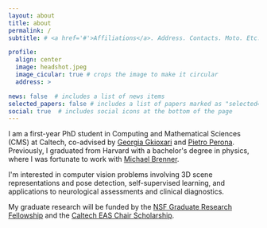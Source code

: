 ```yaml
---
layout: about
title: about
permalink: /
subtitle: # <a href='#'>Affiliations</a>. Address. Contacts. Moto. Etc.

profile:
  align: center
  image: headshot.jpeg
  image_cicular: true # crops the image to make it circular
  address: >

news: false  # includes a list of news items
selected_papers: false # includes a list of papers marked as "selected={true}"
social: true  # includes social icons at the bottom of the page
---
```


I am a first-year PhD student in Computing and Mathematical Sciences (CMS) at Caltech, co-advised by [Georgia Gkioxari](https://gkioxari.github.io) and [Pietro Perona](https://www.eas.caltech.edu/people/perona). Previously, I graduated from Harvard with a bachelor's degree in physics, where I was fortunate to work with [Michael Brenner](https://brennergroup.seas.harvard.edu/?_gl=1*1g3aqx*_ga*MTIyMDQ2ODA0Ny4xNjgxMzQ1MDYw*_ga_Q97GE6JKJ9*MTY4MTc4MjcwNC4xLjAuMTY4MTc4MjcwNC4wLjAuMA..*_ga_FNNHYP076Y*MTY4MTc4MjcwNC4xLjAuMTY4MTc4MjcwNC4wLjAuMA..). 

I'm interested in computer vision problems involving 3D scene representations and pose detection, self-supervised learning, and applications to neurological assessments and clinical diagnostics.
<!-- I'm excited by scene representations, neurological assessment algorithms, and pose estimation, and the ability of such models to have a direct, positive impact on human lives.  -->

My graduate research will be funded by the [NSF Graduate Research Fellowship](https://www.nsfgrfp.org/contact/about-grfp/) and the [Caltech EAS Chair Scholarship](https://easchairscholars.caltech.edu/#:~:text=The%20EAS%20Chair%20Scholars%20Program,the%20EAS%20Division%20and%20Caltech.).

<!-- In my past life I was training to become a professional ballerina at the Bolshoi Ballet Academy in Moscow. Nowadays I'm often running, playing tennis, dancing, reading, journaling, and trying to find the perfect cup of coffee. I'm excited by the intersection of the arts with the sciences, and the "dance" of physics and math through topics of machine learning, computer vision, biology, and astronomy. -->

<!-- I am a senior at Harvard concentrating in physics with a secondary in computer science.  I'm interested in physics-informed approaches to training neural networks and computer vision problems, and using computational tools like machine learning for problems in science.

In graduate school, I intend to work on problems in this domain, building new computational tools and machine learning methods for physical systems. By teaching computers to discern the world as well as humans can, we can use these models to make progress on unsolved problems that have a tangible impact on human lives. My interest in modeling the world comes from my undergraduate training in physics: from understanding learned representations and latent spaces to the design of optimizers and group equivariant transformations to leveraging automatic differentiation for new paradigms of model training, it equipped me with an eagerness and a toolkit for delving inside models that are so often written off as black boxes. My interest in machine learning research came out of my work experiences in industry, which confirmed to me that machine learning already has a significant impact in a diverse set of fields. But above all, I am driven by the ability of these models to have a direct, positive impact on human lives. 

In my past life I was training to become a professional ballerina at the Bolshoi Ballet Academy in Moscow. I'm excited by the intersection of the arts with the sciences, and the "dance" of physics through topics of machine learning, computer vision, biology, and astronomy. -->

<!-- I am a physics undergraduate at Harvard interested in physics-informed approaches to training neural networks and computer vision problems.  -->

<!-- Write your biography here. Tell the world about yourself. Link to your favorite [subreddit](http://reddit.com). You can put a picture in, too. The code is already in, just name your picture `prof_pic.jpg` and put it in the `img/` folder.

Put your address / P.O. box / other info right below your picture. You can also disable any these elements by editing `profile` property of the YAML header of your `_pages/about.md`. Edit `_bibliography/papers.bib` and Jekyll will render your [publications page](/al-folio/publications/) automatically. -->

<!-- Link to your social media connections, too. This theme is set up to use [Font Awesome icons](http://fortawesome.github.io/Font-Awesome/) and [Academicons](https://jpswalsh.github.io/academicons/), like the ones below. Add your Facebook, Twitter, LinkedIn, Google Scholar, or just disable all of them. -->
